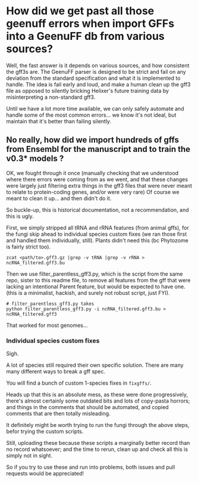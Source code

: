# How did we get past all those geenuff errors when import GFFs into a GeenuFF db from various sources?

Well, the fast answer is it depends on various sources, and how consistent the gff3s are. 
The GeenuFF parser is designed to be strict and fail on any deviation from the standard specification
and what it is implemented
to handle. The idea is fail early and loud, and make a human clean up the gff3 file
as opposed to silently bricking Helixer's future training data by misinterpreting a non-standard gff3.

Until we have a lot more time available, we can only safely automate and handle some of the most common
errors... we know it's not ideal, but maintain that it's better than failing silently. 

## No really, how did we import hundreds of gffs from Ensembl for the manuscript and to train the v0.3\* models ?

OK, we fought through it once (manually checking that we understood where there errors were coming
from as we went, and that these changes were largely just filtering extra things in the gff3 files
that were never meant to relate to protein-coding genes, and/or were very rare)
Of course we meant to clean it up... and then didn't do it.

So buckle-up, this is historical documentation, not a recommendation, and this is ugly. 

First, we simply stripped all tRNA and rRNA features (from animal gffs), for the fungi skip ahead
to individual species custom fixes (we ran those first and handled them individually, still). Plants didn't
need this (bc Phytozome is fairly strict too).

```
zcat <path/to>.gff3.gz |grep -v tRNA |grep -v rRNA > ncRNA_filtered.gff3.bu
```

Then we use filter\_parentless\_gff3.py, which is the script from the same repo, sister to this readme file,
to remove all features from the gff that were lacking an intentional Parent feature, but
would be expected to have one.
(this is a minimalist, hackish, and surely not robust script, just FYI).

```
# filter_parentless_gff3.py takes 
python filter_parentless_gff3.py -i ncRNA_filtered.gff3.bu > ncRNA_filtered.gff3
```

That worked for most genomes...

### Individual species custom fixes

Sigh.

A lot of species still required their own specific solution. There are many many different ways to break a gff spec. 

You will find a bunch of custom 1-species fixes in `fixgffs/`. 

Heads up that this is an absolute mess, as these were done progressively,
there's almost certainly some outdated bits and
lots of copy-pasta horrors; and things in the comments that should be automated, and 
copied comments that are then totally misleading.

It definitely might be worth trying to run the fungi through the above steps, befor trying the custom scripts. 

Still, uploading these because these scripts a marginally better record than no record whatsoever; 
and the time to rerun, clean up and check all this is simply not in sight. 

So if you try to use these and run into problems, both issues and pull requests would be appreciated!

